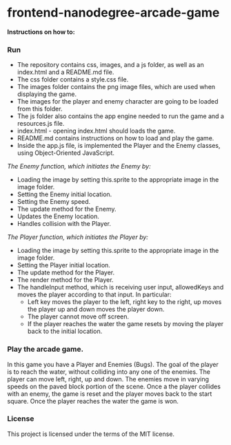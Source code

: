 frontend-nanodegree-arcade-game
===============================

**Instructions on how to:**

### Run 

 - The repository contains css, images, and a js folder, as well as an index.html and a README.md file. 
 - The css folder contains a style.css file. 
 - The images folder contains the png image files, which are used when displaying the game. 
 - The images for the player and enemy character are going to be loaded from this folder. 
 - The js folder also contains the app engine needed to run the game and a resources.js file. 
 - index.html - opening index.html should loads the game.
 - README.md contains instructions on how to load and play the game.
 - Inside the app.js file, is implemented the Player and the Enemy classes, using Object-Oriented JavaScript.

*The Enemy function, which initiates the Enemy by:*
- Loading the image by setting this.sprite to the appropriate image in the image folder.
- Setting the Enemy initial location.
- Setting the Enemy speed.
- The update method for the Enemy.
- Updates the Enemy location.
- Handles collision with the Player.

*The Player function, which initiates the Player by:*
- Loading the image by setting this.sprite to the appropriate image in the image folder.
- Setting the Player initial location.
- The update method for the Player.
- The render method for the Player.
- The handleInput method, which is receiving user input, allowedKeys and moves the player according to that input. In particular:
	- Left key moves the player to the left, right key to the right, up moves the player up and down moves the player down.
	- The player cannot move off screen.
	- If the player reaches the water the game resets by moving the player back to the initial location.

### Play the arcade game.

In this game you have a Player and Enemies (Bugs). The goal of the player is to reach the water, without colliding into any one of the enemies. The player can move left, right, up and down. The enemies move in varying speeds on the paved block portion of the scene. Once a the player collides with an enemy, the game is reset and the player moves back to the start square. Once the player reaches the water the game is won.

### License
This project is licensed under the terms of the MIT license.
